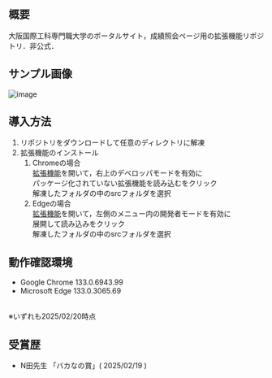 ## 概要

大阪国際工科専門職大学のポータルサイト，成績照会ページ用の拡張機能リポジトリ．非公式．

## サンプル画像
![image](https://github.com/user-attachments/assets/237434ed-5654-4024-9202-8baa73c79327)

## 導入方法

1. リポジトリをダウンロードして任意のディレクトリに解凍
2. 拡張機能のインストール
    1. Chromeの場合<br>
    [拡張機能](chrome://extensions)を開いて，右上のデベロッパモードを有効に<br>
    パッケージ化されていない拡張機能を読み込むをクリック<br>
    解凍したフォルダの中のsrcフォルダを選択
    2. Edgeの場合<br>
    [拡張機能](edge://extensions)を開いて，左側のメニュー内の開発者モードを有効に<br>
    展開して読み込みをクリック<br>
    解凍したフォルダの中のsrcフォルダを選択

## 動作確認環境
- Google Chrome 133.0.6943.99
- Microsoft Edge 133.0.3065.69
<br>
※いずれも2025/02/20時点

## 受賞歴
- N田先生 「バカなの賞」( 2025/02/19 )